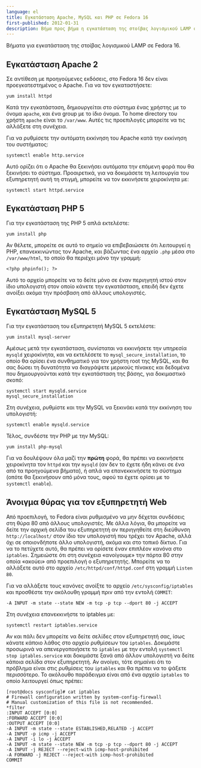 ```yaml
---
language: el
title: Εγκατάσταση Apache, MySQL και PHP σε Fedora 16
first-published: 2012-01-31
description: Βήμα προς βήμα η εγκατάσταση της στοίβας λογισμικού LAMP σε Fedora 16
---
```


Βήματα για εγκατάσταση της στοίβας λογισμικού LAMP σε Fedora 16.

<!-- read more -->

## Εγκατάσταση Apache 2 ##

Σε αντίθεση με προηγούμενες εκδόσεις, στο Fedora 16 δεν είναι προεγκατεστημένος ο Apache. Για να τον εγκαταστήσετε:

```
yum install httpd
```

Κατά την εγκατάσταση, δημιουργείται στο σύστημα ένας χρήστης με το όνομα `apache`, και ένα group με το ίδιο όνομα. Το
home directory του χρήστη `apache` είναι το `/var/www`. Αυτές τις προεπιλογές μπορείτε να τις αλλάξετε στη συνέχεια.

Για να ρυθμίσετε την αυτόματη εκκίνηση του Apache κατά την εκκίνηση του συστήματος:

```
systemctl enable http.service
```

Αυτό ορίζει ότι ο Apache θα ξεκινήσει αυτόματα την επόμενη φορά που θα ξεκινήσει το σύστημα. Προαιρετικά, για να
δοκιμάσετε τη λειτουργία του εξυπηρετητή αυτή τη στιγμή, μπορείτε να τον εκκινήσετε χειροκίνητα με:

```
systemctl start httpd.service
```

## Εγκατάσταση PHP 5 ##

Για την εγκατάσταση της PHP 5 απλά εκτελέστε:

```
yum install php
```

Αν θέλετε, μπορείτε σε αυτό το σημείο να επιβεβαιώσετε ότι λειτουργεί η PHP, επανεκκινώντας τον Apache, και βάζωντας
ένα αρχείο `.php` μέσα στο `/var/www/html`, το οποίο θα περιέχει μόνο την γραμμή: 

```
<?php phpinfo(); ?>
```

Αυτό το αρχείο μπορείτε να το δείτε μόνο σε έναν περιηγητή ιστού στον ίδιο υπολογιστή στον οποίο κάνετε την
εγκατάσταση, επειδή δεν έχετε ανοίξει ακόμα την πρόσβαση από άλλους υπολογιστές.

## Εγκατάσταση MySQL 5 ##

Για την εγκατάσταση του εξυπηρετητή MySQL 5 εκτελέστε:

```
yum install mysql-server
```

Αμέσως μετά την εγκατάσταση, συνίσταται να εκκινήσετε την υπηρεσία `mysqld` χειροκίνητα, και να εκτελέσετε το
`mysql_secure_installation`, το οποίο θα ορίσει ένα συνθηματικό για τον χρήστη root της MySQL, και θα σας δώσει τη
δυνατότητα να διαγράψετε μερικούς πίνακες και δεδομένα που δημιουργούνται κατά την εγκατάσταση της βάσης, για
δοκιμαστικό σκοπό:

```
systemctl start mysqld.service
mysql_secure_installation
```

Στη συνέχεια, ρυθμίστε και την MySQL να ξεκινάει κατά την εκκίνηση του υπολογιστή:

```
systemctl enable mysqld.service
```

Τέλος, συνδέστε την PHP με την MySQL:

```
yum install php-mysql
```

Για να δουλέψουν όλα μαζί την **πρώτη** φορά, θα πρέπει να εκκινήσετε χειροκίνητα τον `httpd` και την `mysqld` (αν δεν
το έχετε ήδη κάνει σε ένα από τα προηγούμενα βήματα), ή απλά να επανεκκινήσετε το σύστημα (οπότε θα ξεκινήσουν από μόνα
τους, αφού τα έχετε ορίσει με το `systemctl enable`).

## Άνοιγμα θύρας για τον εξυπηρετητή Web ##

Από προεπιλογή, το Fedora είναι ρυθμισμένο να μην δέχεται συνδέσεις στη θύρα 80 από άλλους υπολογιστές. Με άλλα λόγια,
θα μπορείτε να δείτε την αρχική σελίδα του εξυπηρετητή αν περιηγηθείτε στη διεύθυνση `http://localhost/` στον ίδιο τον
υπολογιστή που τρέχει τον Apache, αλλά όχι σε οποιονδήποτε άλλο υπολογιστή, ακόμα και στο τοπικό δίκτυο. Για να το
πετύχετε αυτό, θα πρέπει να ορίσετε έναν επιπλέον κανόνα στο `iptables`. Σημειώστε ότι στη συνέχεια «ανοίγουμε» την
πόρτα 80 στην οποία «ακούει» από προεπιλογή ο εξυπηρετητής. Μπορείτε να το αλλάξετε αυτό στο αρχείο
`/etc/httpd/conf/httpd.conf` στη γραμμή `Listen 80`.

Για να αλλάξετε τους κανόνες ανοίξτε το αρχείο `/etc/sysconfig/iptables` και
προσθέστε την ακόλουθη γραμμή πριν από την εντολή `COMMIT`:

```
-A INPUT -m state --state NEW -m tcp -p tcp --dport 80 -j ACCEPT
```

Στη συνέχεια επανεκκινήστε το iptables με:

```
systemctl restart iptables.service
```

Αν και πάλι δεν μπορείτε να δείτε σελίδες στον εξυπηρετητή σας, ίσως κάνατε κάποιο λάθος στο αρχείο ρυθμίσεων του
`iptables`. Δοκιμάστε προσωρινά να απενεργοποιήσετε το `iptables` με την εντολή `systemctl stop iptables.service` και
δοκιμάστε ξανά από άλλον υπολογιστή να δείτε κάποια σελίδα στον εξυπηρετητή. Αν ανοίγει, τότε σημαίνει ότι το πρόβλημα
είναι στις ρυθμίσεις του `iptables` και θα πρέπει να το ψάξετε περισσότερο. Το ακόλουθο παράδειγμα είναι από ένα αρχείο
`iptables` το οποίο λειτουργεί όπως πρέπει:

```
[root@docs sysconfig]# cat iptables
# Firewall configuration written by system-config-firewall
# Manual customization of this file is not recommended.
*filter
:INPUT ACCEPT [0:0]
:FORWARD ACCEPT [0:0]
:OUTPUT ACCEPT [0:0]
-A INPUT -m state --state ESTABLISHED,RELATED -j ACCEPT
-A INPUT -p icmp -j ACCEPT
-A INPUT -i lo -j ACCEPT
-A INPUT -m state --state NEW -m tcp -p tcp --dport 80 -j ACCEPT
-A INPUT -j REJECT --reject-with icmp-host-prohibited
-A FORWARD -j REJECT --reject-with icmp-host-prohibited
COMMIT
```
